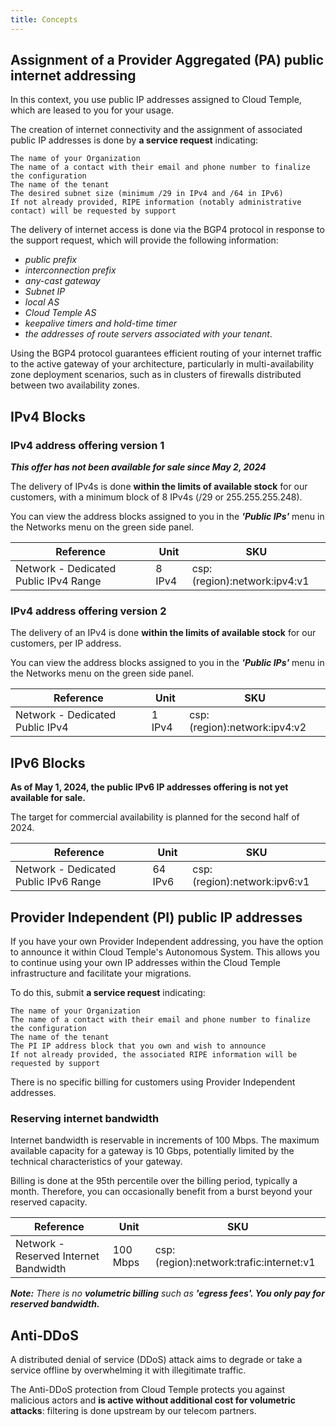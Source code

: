 ```yaml
---
title: Concepts
---
```


## Assignment of a Provider Aggregated (PA) public internet addressing

In this context, you use public IP addresses assigned to Cloud Temple, which are leased to you for your usage.

The creation of internet connectivity and the assignment of associated public IP addresses is done by __a service request__ indicating:

    The name of your Organization
    The name of a contact with their email and phone number to finalize the configuration
    The name of the tenant
    The desired subnet size (minimum /29 in IPv4 and /64 in IPv6)
    If not already provided, RIPE information (notably administrative contact) will be requested by support

The delivery of internet access is done via the BGP4 protocol in response to the support request, which will provide the following information:

- *public prefix*
- *interconnection prefix*
- *any-cast gateway*
- *Subnet IP*
- *local AS*
- *Cloud Temple AS*
- *keepalive timers and hold-time timer*
- *the addresses of route servers associated with your tenant*.

Using the BGP4 protocol guarantees efficient routing of your internet traffic to the active gateway of your architecture, particularly in multi-availability zone deployment scenarios, such as in clusters of firewalls distributed between two availability zones.

## IPv4 Blocks

### IPv4 address offering version 1

__*This offer has not been available for sale since May 2, 2024*__

The delivery of IPv4s is done __within the limits of available stock__ for our customers, with a minimum block of 8 IPv4s (/29 or 255.255.255.248).

You can view the address blocks assigned to you in the __*'Public IPs'*__ menu in the Networks menu on the green side panel.

| Reference                              | Unit  | SKU                          |
| -------------------------------------- | ------ | ---------------------------- |
| Network - Dedicated Public IPv4 Range  | 8 IPv4 | csp:(region):network:ipv4:v1 |

### IPv4 address offering version 2

The delivery of an IPv4 is done __within the limits of available stock__ for our customers, per IP address.

You can view the address blocks assigned to you in the __*'Public IPs'*__ menu in the Networks menu on the green side panel.

| Reference                     | Unit  | SKU                          |
| ----------------------------- | ------ | ---------------------------- |
| Network - Dedicated Public IPv4 | 1 IPv4 | csp:(region):network:ipv4:v2 |


## IPv6 Blocks

__As of May 1, 2024, the public IPv6 IP addresses offering is not yet available for sale.__

The target for commercial availability is planned for the second half of 2024.

| Reference                              | Unit   | SKU                          |
| -------------------------------------- | ------- | ---------------------------- |
| Network - Dedicated Public IPv6 Range  | 64 IPv6 | csp:(region):network:ipv6:v1 |

## Provider Independent (PI) public IP addresses

If you have your own Provider Independent addressing, you have the option to announce it within Cloud Temple's Autonomous System. This allows you to continue using your own IP addresses within the Cloud Temple infrastructure and facilitate your migrations.

To do this, submit __a service request__ indicating:

    The name of your Organization
    The name of a contact with their email and phone number to finalize the configuration
    The name of the tenant
    The PI IP address block that you own and wish to announce
    If not already provided, the associated RIPE information will be requested by support

There is no specific billing for customers using Provider Independent addresses.

### Reserving internet bandwidth

Internet bandwidth is reservable in increments of 100 Mbps. The maximum available capacity for a gateway is 10 Gbps, potentially limited by the technical characteristics of your gateway.

Billing is done at the 95th percentile over the billing period, typically a month. Therefore, you can occasionally benefit from a burst beyond your reserved capacity.

| Reference                                 | Unit    | SKU                                     |
| ----------------------------------------- | -------- | --------------------------------------- |
| Network - Reserved Internet Bandwidth     | 100 Mbps | csp:(region):network:trafic:internet:v1 |

__*Note:*__
*There is no __volumetric billing__ such as __'egress fees'. You only pay for reserved bandwidth.__*


## Anti-DDoS

A distributed denial of service (DDoS) attack aims to degrade or take a service offline by overwhelming it with illegitimate traffic.

The Anti-DDoS protection from Cloud Temple protects you against malicious actors and __is active without additional cost for volumetric attacks__: filtering is done upstream by our telecom partners.